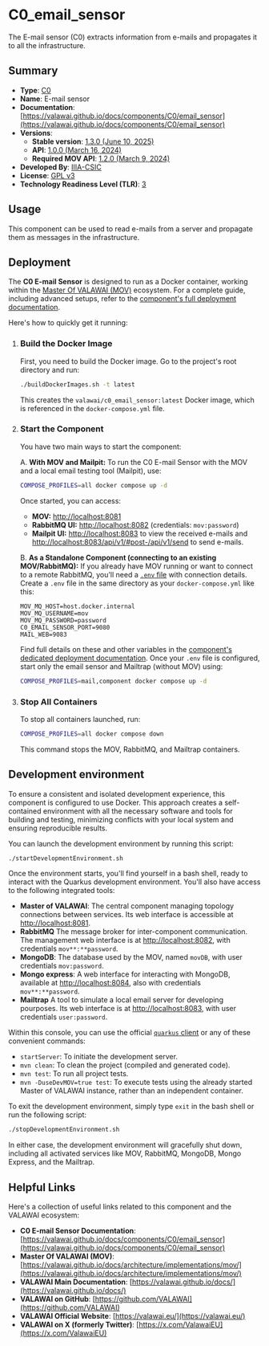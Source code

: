 # C0_email_sensor

The E-mail sensor (C0) extracts information from e-mails and propagates it to all the infrastructure. 


## Summary

- **Type**: [C0](https://valawai.github.io/docs/components/C0/)
- **Name**: E-mail sensor
- **Documentation**: [https://valawai.github.io/docs/components/C0/email_sensor](https://valawai.github.io/docs/components/C0/email_sensor)
- **Versions**:
  - **Stable version**: [1.3.0 (June 10, 2025)](https://github.com/VALAWAI/C0_email_sensor/tree/1.3.0)
  - **API**: [1.0.0 (March 16, 2024)](https://raw.githubusercontent.com/VALAWAI/C0_email_sensor/ASYNCAPI_1.0.0/asyncapi.yml)
  - **Required MOV API**: [1.2.0 (March 9, 2024)](https://raw.githubusercontent.com/valawai/MOV/ASYNCAPI_1.2.0/asyncapi.yml)
- **Developed By**: [IIIA-CSIC](https://www.iiia.csic.es)
- **License**: [GPL v3](LICENSE)
- **Technology Readiness Level (TLR)**: [3](https://valawai.github.io/docs/components/C0/email_sensor/tlr)

## Usage

This component can be used to read e-mails from a server and propagate them as messages
in the infrastructure.

## Deployment

The **C0 E-mail Sensor** is designed to run as a Docker container, working within 
the [Master Of VALAWAI (MOV)](https://valawai.github.io/docs/architecture/implementations/mov) 
ecosystem. For a complete guide, including advanced setups, refer to the 
[component's full deployment documentation](https://valawai.github.io/docs/components/C0/email_sensor/deploy).

Here's how to quickly get it running:

1. ### Build the Docker Image

    First, you need to build the Docker image. Go to the project's root directory and run:

    ```bash
    ./buildDockerImages.sh -t latest
    ```

    This creates the `valawai/c0_email_sensor:latest` Docker image, which is referenced in the `docker-compose.yml` file.

2. ### Start the Component

    You have two main ways to start the component:

    A. **With MOV and Mailpit:**
    To run the C0 E-mail Sensor with the MOV and a local email testing tool (Mailpit), use:

    ```bash
    COMPOSE_PROFILES=all docker compose up -d
    ```

    Once started, you can access:

    - **MOV:** [http://localhost:8081](http://localhost:8081)
    - **RabbitMQ UI:** [http://localhost:8082](http://localhost:8082) (credentials: `mov:password`)
    - **Mailpit UI:** [http://localhost:8083](http://localhost/8083) to view the received e-mails
    and [http://localhost:8083/api/v1/#post-/api/v1/send](http://localhost:8083/api/v1/#post-/api/v1/send) to send e-mails.

    B. **As a Standalone Component (connecting to an existing MOV/RabbitMQ):**
    If you already have MOV running or want to connect to a remote RabbitMQ, you'll need a
    [`.env` file](https://docs.docker.com/compose/environment-variables/env-file/) with connection 
    details. Create a `.env` file in the same directory as your `docker-compose.yml` like this:

    ```properties
    MOV_MQ_HOST=host.docker.internal
    MOV_MQ_USERNAME=mov
    MOV_MQ_PASSWORD=password
    C0_EMAIL_SENSOR_PORT=9080
    MAIL_WEB=9083
    ```

    Find full details on these and other variables in the [component's dedicated deployment documentation](https://valawai.github.io/docs/components/C0/email_sensor/deploy).
    Once your `.env` file is configured, start only the email sensor and Mailtrap (without MOV) using:

    ```bash
    COMPOSE_PROFILES=mail,component docker compose up -d
    ```

3. ### Stop All Containers

    To stop all containers launched, run:

    ```bash
    COMPOSE_PROFILES=all docker compose down
    ```

    This command stops the MOV, RabbitMQ, and Mailtrap containers.

## Development environment

To ensure a consistent and isolated development experience, this component is configured
to use Docker. This approach creates a self-contained environment with all the necessary
software and tools for building and testing, minimizing conflicts with your local system
and ensuring reproducible results.

You can launch the development environment by running this script:

```bash
./startDevelopmentEnvironment.sh
```

Once the environment starts, you'll find yourself in a bash shell, ready to interact with
the Quarkus development environment. You'll also have access to the following integrated tools:

- **Master of VALAWAI**: The central component managing topology connections between services.
 Its web interface is accessible at [http://localhost:8081](http://localhost:8081).
- **RabbitMQ** The message broker for inter-component communication. The management web interface
 is at [http://localhost:8082](http://localhost:8082), with credentials `mov**:**password`.
- **MongoDB**: The database used by the MOV, named `movDB`, with user credentials `mov:password`.
- **Mongo express**: A web interface for interacting with MongoDB, available at
 [http://localhost:8084](http://localhost:8084), also with credentials `mov**:**password`.
- **Mailtrap** A tool to simulate a local email server for developing pourposes. Its web interface is at
  [http://localhost:8083](http://localhost:8083), with user credentials `user:password`.

Within this console, you can use the official [`quarkus` client](https://quarkus.io/guides/cli-tooling#using-the-cli)
or any of these convenient commands:

- `startServer`: To initiate the development server.
- `mvn clean`: To clean the project (compiled and generated code).
- `mvn test`: To run all project tests.
- `mvn -DuseDevMOV=true test`: To execute tests using the already started Master of VALAWAI instance,
 rather than an independent container.
  
To exit the development environment, simply type `exit` in the bash shell or run the following script:

```bash
./stopDevelopmentEnvironment.sh
```

In either case, the development environment will gracefully shut down, including all activated services
like MOV, RabbitMQ, MongoDB, Mongo Express, and the Mailtrap.

## Helpful Links

Here's a collection of useful links related to this component and the VALAWAI ecosystem:

- **C0 E-mail Sensor Documentation**: [https://valawai.github.io/docs/components/C0/email_sensor](https://valawai.github.io/docs/components/C0/email_sensor)
- **Master Of VALAWAI (MOV)**: [https://valawai.github.io/docs/architecture/implementations/mov/](https://valawai.github.io/docs/architecture/implementations/mov/)
- **VALAWAI Main Documentation**: [https://valawai.github.io/docs/](https://valawai.github.io/docs/)
- **VALAWAI on GitHub**: [https://github.com/VALAWAI](https://github.com/VALAWAI)
- **VALAWAI Official Website**: [https://valawai.eu/](https://valawai.eu/)
- **VALAWAI on X (formerly Twitter)**: [https://x.com/ValawaiEU](https://x.com/ValawaiEU)
